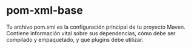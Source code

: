 # pom-xml-base
Tu archivo pom.xml es la configuración principal de tu proyecto Maven. Contiene información vital sobre sus dependencias, cómo debe ser compilado y empaquetado, y qué plugins debe utilizar.
